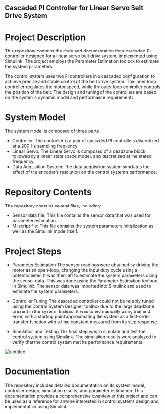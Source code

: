 ## Cascaded PI Controller for Linear Servo Belt Drive System
# Project Description
This repository contains the code and documentation for a cascaded PI controller designed for a linear servo belt drive system, implemented using Simulink. The project employs the Parameter Estimation toolbox to estimate the system parameters.

The control system uses two PI controllers in a cascaded configuration to achieve precise and stable control of the belt drive system. The inner loop controller regulates the motor speed, while the outer loop controller controls the position of the belt. The design and tuning of the controllers are based on the system’s dynamic model and performance requirements.

# System Model
The system model is composed of three parts:

- Controller: The controller is a pair of cascaded PI controllers discretized at a 200 Hz sampling frequency.
- Linear Servo: The Linear Servo is composed of a deadzone block followed by a linear state space model, also discretized at the stated frequency.
- Data Acquisition System: The data acquisition system simulates the effect of the encoder’s resolution on the control system’s performance.
# Repository Contents
The repository contains several files, including:

- Sensor data file: This file contains the sensor data that was used for parameter estimation.
- M-script file: This file contains the system parameters initialization as well as the Simulink model itself.

# Project Steps

- Parameter Estimation
The sensor readings were obtained by driving the motor as an open-loop, changing the input duty cycle using a potentiometer. It was then left to estimate the system parameters using the sensor data. This was done using the Parameter Estimation toolbox in Simulink. The sensor data was imported into Simulink and used to estimate the system parameters.

- Controller Tuning
The cascaded controller could not be reliably tuned using the Control System Designer toolbox due to the large deadzone present in the system. Instead, it was tuned manually using trial and error, with a starting point approximating the system as a first-order transfer function with a time constant measured from its step response.

- Simulation and Testing
The final step was to simulate and test the control system using Simulink. The simulation results were analyzed to verify that the control system met its performance requirements.

![untitled](https://github.com/omarequalmars/LinearServoCascadedPI/assets/90857121/4ec06f2f-9f0c-4fbc-a964-10c70393e610)


# Documentation
The repository includes detailed documentation on its system model, controller design, simulation results, and parameter estimation. This documentation provides a comprehensive overview of this project and can be used as a reference for anyone interested in control systems design and implementation using Simulink.
